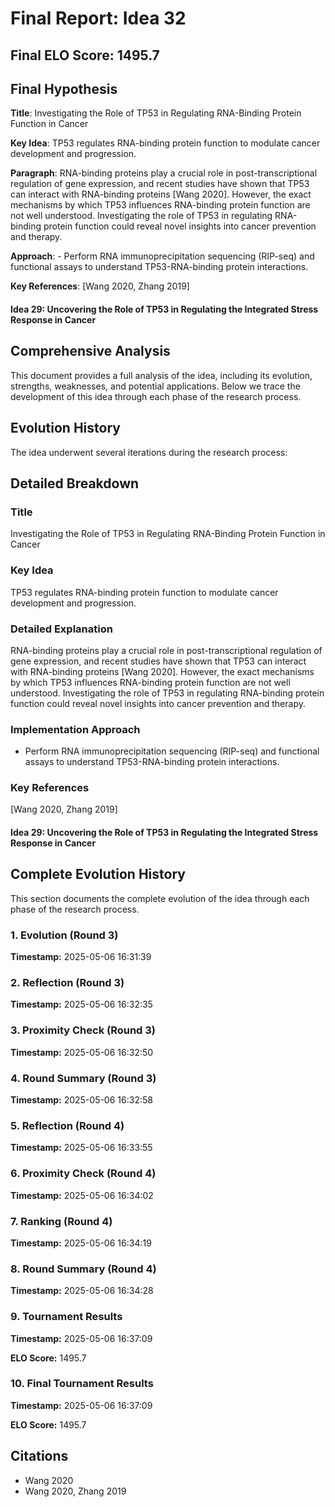 # Final Report: Idea 32

## Final ELO Score: 1495.7

## Final Hypothesis

**Title**: Investigating the Role of TP53 in Regulating RNA-Binding Protein Function in Cancer

**Key Idea**: TP53 regulates RNA-binding protein function to modulate cancer development and progression.

**Paragraph**: RNA-binding proteins play a crucial role in post-transcriptional regulation of gene expression, and recent studies have shown that TP53 can interact with RNA-binding proteins [Wang 2020]. However, the exact mechanisms by which TP53 influences RNA-binding protein function are not well understood. Investigating the role of TP53 in regulating RNA-binding protein function could reveal novel insights into cancer prevention and therapy.

**Approach**: - Perform RNA immunoprecipitation sequencing (RIP-seq) and functional assays to understand TP53-RNA-binding protein interactions.

**Key References**: [Wang 2020, Zhang 2019]

#### Idea 29: Uncovering the Role of TP53 in Regulating the Integrated Stress Response in Cancer

## Comprehensive Analysis

This document provides a full analysis of the idea, including its evolution, strengths, weaknesses, and potential applications. Below we trace the development of this idea through each phase of the research process.

## Evolution History

The idea underwent several iterations during the research process:

## Detailed Breakdown

### Title

Investigating the Role of TP53 in Regulating RNA-Binding Protein Function in Cancer

### Key Idea

TP53 regulates RNA-binding protein function to modulate cancer development and progression.

### Detailed Explanation

RNA-binding proteins play a crucial role in post-transcriptional regulation of gene expression, and recent studies have shown that TP53 can interact with RNA-binding proteins [Wang 2020]. However, the exact mechanisms by which TP53 influences RNA-binding protein function are not well understood. Investigating the role of TP53 in regulating RNA-binding protein function could reveal novel insights into cancer prevention and therapy.

### Implementation Approach

- Perform RNA immunoprecipitation sequencing (RIP-seq) and functional assays to understand TP53-RNA-binding protein interactions.

### Key References

[Wang 2020, Zhang 2019]

#### Idea 29: Uncovering the Role of TP53 in Regulating the Integrated Stress Response in Cancer

## Complete Evolution History

This section documents the complete evolution of the idea through each phase of the research process.

### 1. Evolution (Round 3)
**Timestamp:** 2025-05-06 16:31:39



### 2. Reflection (Round 3)
**Timestamp:** 2025-05-06 16:32:35



### 3. Proximity Check (Round 3)
**Timestamp:** 2025-05-06 16:32:50



### 4. Round Summary (Round 3)
**Timestamp:** 2025-05-06 16:32:58



### 5. Reflection (Round 4)
**Timestamp:** 2025-05-06 16:33:55



### 6. Proximity Check (Round 4)
**Timestamp:** 2025-05-06 16:34:02



### 7. Ranking (Round 4)
**Timestamp:** 2025-05-06 16:34:19



### 8. Round Summary (Round 4)
**Timestamp:** 2025-05-06 16:34:28



### 9. Tournament Results
**Timestamp:** 2025-05-06 16:37:09

**ELO Score:** 1495.7



### 10. Final Tournament Results
**Timestamp:** 2025-05-06 16:37:09

**ELO Score:** 1495.7



## Citations

- Wang 2020
- Wang 2020, Zhang 2019
